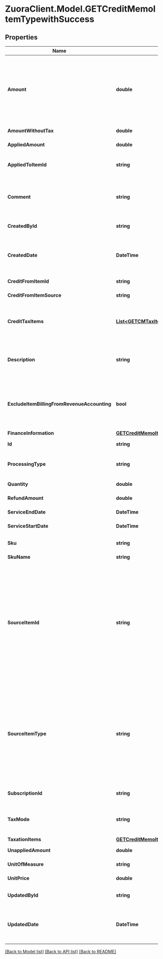 # ZuoraClient.Model.GETCreditMemoItemTypewithSuccess

## Properties

Name | Type | Description | Notes
------------ | ------------- | ------------- | -------------
**Amount** | **double** | The amount of the credit memo item. For tax-inclusive credit memo items, the amount indicates the credit memo item amount including tax. For tax-exclusive credit memo items, the amount indicates the credit memo item amount excluding tax.  | [optional] 
**AmountWithoutTax** | **double** | The credit memo item amount excluding tax.  | [optional] 
**AppliedAmount** | **double** | The applied amount of the credit memo item.  | [optional] 
**AppliedToItemId** | **string** | The unique ID of the credit memo item that the discount charge is applied to.  | [optional] 
**Comment** | **string** | Comments about the credit memo item.  **Note**: This field is not available if you set the &#x60;zuora-version&#x60; request header to &#x60;257.0&#x60; or later.  | [optional] 
**CreatedById** | **string** | The ID of the Zuora user who created the credit memo item.  | [optional] 
**CreatedDate** | **DateTime** | The date and time when the credit memo item was created, in &#x60;yyyy-mm-dd hh:mm:ss&#x60; format. For example, 2017-03-01 15:31:10.  | [optional] 
**CreditFromItemId** | **string** | The ID of the credit from item.  | [optional] 
**CreditFromItemSource** | **string** | The type of the credit from item.  | [optional] 
**CreditTaxItems** | [**List&lt;GETCMTaxItemType&gt;**](GETCMTaxItemType.md) | Container for the taxation items of the credit memo item.   **Note**: This field is not available if you set the &#x60;zuora-version&#x60; request header to &#x60;239.0&#x60; or later.  | [optional] 
**Description** | **string** | The description of the credit memo item.  **Note**: This field is only available if you set the &#x60;zuora-version&#x60; request header to &#x60;257.0&#x60; or later.  | [optional] 
**ExcludeItemBillingFromRevenueAccounting** | **bool** | The flag to exclude the credit memo item from revenue accounting.  **Note**: This field is only available if you have the Billing - Revenue Integration feature enabled.   | [optional] 
**FinanceInformation** | [**GETCreditMemoItemTypewithSuccessAllOfFinanceInformation**](GETCreditMemoItemTypewithSuccessAllOfFinanceInformation.md) |  | [optional] 
**Id** | **string** | The ID of the credit memo item.  | [optional] 
**ProcessingType** | **string** | The kind of the charge for the credit memo item. Its possible values are &#x60;Charge&#x60; and &#x60;Discount&#x60;.   | [optional] 
**Quantity** | **double** | The number of units for the credit memo item.  | [optional] 
**RefundAmount** | **double** | The amount of the refund on the credit memo item.  | [optional] 
**ServiceEndDate** | **DateTime** | The service end date of the credit memo item.   | [optional] 
**ServiceStartDate** | **DateTime** | The service start date of the credit memo item.  | [optional] 
**Sku** | **string** | The SKU for the product associated with the credit memo item.  | [optional] 
**SkuName** | **string** | The name of the SKU.  | [optional] 
**SourceItemId** | **string** | The ID of the source item.  - If the value of the &#x60;sourceItemType&#x60; field is &#x60;SubscriptionComponent&#x60; , the value of this field is the ID of the corresponding rate plan charge. - If the value of the &#x60;sourceItemType&#x60; field is &#x60;InvoiceDetail&#x60;, the value of this field is the ID of the corresponding invoice item. - If the value of the &#x60;sourceItemType&#x60; field is &#x60;ProductRatePlanCharge&#x60; , the value of this field is the ID of the corresponding product rate plan charge.  | [optional] 
**SourceItemType** | **string** | The type of the source item.  - If a credit memo is not created from an invoice or a product rate plan charge, the value of this field is &#x60;SubscriptionComponent&#x60;.  - If a credit memo is created from an invoice, the value of this field is &#x60;InvoiceDetail&#x60;. - If a credit memo is created from a product rate plan charge, the value of this field is &#x60;ProductRatePlanCharge&#x60;.                | [optional] 
**SubscriptionId** | **string** | The ID of the subscription associated with the credit memo item.  | [optional] 
**TaxMode** | **string** | The tax mode of the credit memo item, indicating whether the amount of the credit memo item includes tax.  | [optional] 
**TaxationItems** | [**GETCreditMemoItemTypeAllOfTaxationItems**](GETCreditMemoItemTypeAllOfTaxationItems.md) |  | [optional] 
**UnappliedAmount** | **double** | The unapplied amount of the credit memo item.  | [optional] 
**UnitOfMeasure** | **string** | The units to measure usage.  | [optional] 
**UnitPrice** | **double** | The per-unit price of the credit memo item.  | [optional] 
**UpdatedById** | **string** | The ID of the Zuora user who last updated the credit memo item.  | [optional] 
**UpdatedDate** | **DateTime** | The date and time when the credit memo item was last updated, in &#x60;yyyy-mm-dd hh:mm:ss&#x60; format. For example, 2017-03-02 15:36:10.  | [optional] 

[[Back to Model list]](../README.md#documentation-for-models) [[Back to API list]](../README.md#documentation-for-api-endpoints) [[Back to README]](../README.md)


